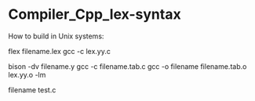 Compiler_Cpp_lex-syntax
=======================
How to build in Unix systems:

flex filename.lex
gcc -c lex.yy.c

bison -dv filename.y
gcc -c filename.tab.c
gcc -o filename filename.tab.o lex.yy.o -lm

filename test.c
